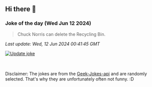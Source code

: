 ## Hi there 👋

### Joke of the day (Wed Jun 12 2024)
<!-- joke -->
>Chuck Norris can delete the Recycling Bin.
<!-- /joke -->

*Last update: Wed, 12 Jun 2024 00:41:45 GMT*

[![Update joke](https://github.com/nclskfm/nclskfm/actions/workflows/joke.yml/badge.svg)](https://github.com/nclskfm/nclskfm/actions/workflows/joke.yml)

<br><br>
Disclaimer: The jokes are from the [Geek-Jokes-api](https://github.com/sameerkumar18/geek-joke-api) and are randomly selected. That's why they are unfortunately often not funny. :D
